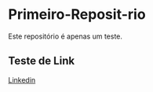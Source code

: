 # Primeiro-Reposit-rio

Este repositório é apenas um teste.

## Teste de Link

[Linkedin](www.linkedin.com.br)
